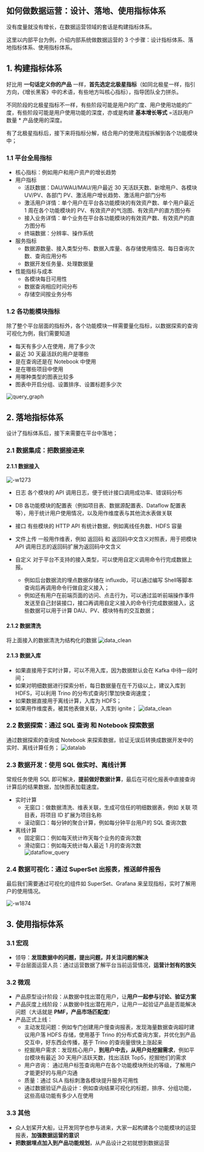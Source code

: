 如何做数据运营：设计、落地、使用指标体系
----
没有度量就没有增长，在数据运营领域的套话是构建指标体系。

这里以内部平台为例，介绍内部系统做数据运营的 3 个步骤：设计指标体系、落地指标体系、使用指标体系。


## 1. 构建指标体系
好比用 **一句话定义你的产品** 一样，**首先选定北极星指标**（如同北极星一样，指引方向，《增长黑客》中的术语，有些地方叫核心指标），指导团队全力拼杀。

不同阶段的北极星指标不一样，有些阶段可能是用户的广度、用户使用功能的广度，有些阶段可能是用户使用功能的深度，亦或是构建 **基本增长等式** =活跃用户数量 * 产品使用的深度。

有了北极星指标后，接下来将指标分解，结合用户的使用流程拆解到各个功能模块中；


### 1.1 平台全局指标
- 核心指标：例如用户和用户资产的增长趋势
- 用户指标
    - 活跃数据：DAU/WAU/MAU/用户最近 30 天活跃天数、新增用户、各模块 UV/PV、各部门 PV、激活用户增长趋势、激活用户部门分布
    - 激活用户详情：单个用户在平台各功能模块的有效资产数、单个用户最近 1 周在各个功能模块的 PV、有效资产的气泡图、有效资产的直方图分布
    - 接入业务详情：单个业务在平台各功能模块的有效资产数、有效资产的直方图分布
    - 终端数据：分辨率、操作系统
- 服务指标
    - 数据源数量、接入类型分布、数据入库量、各存储使用情况、每日查询次数、查询应用分布
    - 数据开发任务量、处理数据量
- 性能指标与成本
    - 各模块每日可用性
    - 数据查询相应时间分布
    - 存储空间按业务分布

### 1.2 各功能模块指标
除了整个平台层面的指标外，各个功能模块一样需要量化指标，以数据探索的查询可视化为例，我们需要知道
- 每天有多少人在使用，用了多少次
- 最近 30 天最活跃的用户是哪些
- 是在查询还是在 Notebook 中使用
- 是在哪些项目中使用
- 用哪种类型的图表比较多
- 图表中开启分组、设置排序、设置标题多少次

![query_graph](media//query_graph.png)

## 2. 落地指标体系
设计了指标体系后，接下来需要在平台中落地；

### 2.1 数据集成：把数据接进来
#### 2.1.1 数据接入 
![-w1273](media/data_access_detail.png)

- 日志
各个模块的 API 调用日志，便于统计接口调用成功率、错误码分布

- DB
各功能模块的配置表（例如项目表、数据源配置表、Dataflow 配置表等），用于统计用户使用情况，以及用作维度表与其他流水表做关联

- 接口
有些模块的 HTTP API 有统计数据，例如离线任务数、HDFS 容量

- 文件上传
一般用作维表，例如 返回码 和 返回码中文含义对照表，用于把模块 API 调用日志的返回码扩展为返回码中文含义

- 自定义
对于平台不支持的接入类型，可以使用自定义调用命令行完成数据上报。

    - 例如后台数据流的埋点数据存储在 influxdb，可以通过编写 Shell等脚本查询后再调用命令行做自定义接入；
    - 例如还有用户在前端页面的访问、点击行为，可以通过监听前端操作事件发送至自己封装接口，接口再调用自定义接入的命令行完成数据接入，这些数据可以用于计算 DAU、PV、模块特有的交互数据；

#### 2.1.2 数据清洗
将上面接入的数据清洗为结构化的数据
![data_clean](media/data_clean.png)

#### 2.1.3 数据入库
- 如果直接用于实时计算，可以不用入库，因为数据默认会在 Kafka 中待一段时间；
- 如果对明细数据进行探索分析，每日数据量在在千万级以上，建议入库到 HDFS，可以利用 Trino 的分布式查询引擎加快查询速度；
- 如果数据直接用于离线计算，入库为 HDFS；
- 如果用作维度表，被其他表做关联，入库到 ignite；
![data_clean](media/shipper.png)

### 2.2 数据探索：通过 SQL 查询 和 Notebook 探索数据
通过数据探索的查询或 Notebook 来探索数据，验证无误后转换成数据开发中的实时、离线计算任务；
![datalab](media/datalab.png)


### 2.3 数据开发：使用 SQL 做实时、离线计算
常规任务使用 SQL 即可解决，**提前做好数据计算**，最后在可视化报表中直接查询计算后的结果数据，加快图表加载速度。

- 实时计算
    - 无窗口：做数据清洗、维表关联，生成可信任的明细数据表，例如 关联 项目表，将项目 ID 扩展为项目名称
    - 滚动窗口：每分钟的聚合计算，例如每分钟平台用户的 SQL 查询次数
- 离线计算
    - 固定窗口：例如每天统计昨天每个业务的查询次数
    - 滑动窗口：例如每天统计每人最近 1 月的查询次数     
![dataflow_query](media/dataflow_query.png)


### 2.4 数据可视化：通过 SuperSet 出报表，推送邮件报告
最后我们需要通过可视化的组件如 SuperSet、Grafana 来呈现指标，实时了解用户的使用情况。

![-w1874](media/16111339057104.jpg)


## 3. 使用指标体系
### 3.1 宏观
- 领导：**发现数据中的问题，提出问题，并关注问题的解决**
- 平台层面运营人员：通过运营数据了解平台当前运营情况，**运营计划有的放矢**

### 3.2 微观
- 产品原型设计阶段：从数据中找出潜在用户，让**用户一起参与讨论、验证方案**
- 产品灰度上线阶段：从数据中找出潜在用户，让用户一起验证产品是否能解决问题（大话就是 **PMF，产品市场匹配度**）
- 产品正式上线：
    - 主动发现问题：例如专门创建用户慢查询报表，发现海量数据查询超时建议用户落 HDFS 存储，使用基于 Trino 的分布式查询方案，并优化到产品交互中，好东西会传播，基于 Trino 的查询量很快上涨起来
    - 挖掘用户需求：发现核心用户，**到用户中去，从用户处挖掘需求**，例如平台模块有最近 30 天用户活跃天数，找出活跃 Top5，挖掘他们的需求
    - 用户咨询： 通过用户标签查询用户在各个功能模块所处的等级，了解用户才能更好的与用户沟通
    - 质量：通过 SLA 指标刺激各模块提升服务可用性
    - 通过数据验证产品设计：例如查询结果可视化的标题，排序、分组功能，这些高级功能有多少人在使用

### 3.3 其他
- 众人划桨开大船，让开发同学也参与进来，大家一起构建各个功能模块的运营报表，**加强数据运营的意识**
- **把数据埋点加入到产品功能规划**，从产品设计之初就想到数据运营
